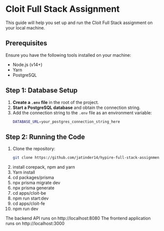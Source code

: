 # Cloit Full Stack Assignment

This guide will help you set up and run the Cloit Full Stack assignment on your local machine.

## Prerequisites

Ensure you have the following tools installed on your machine:
- Node.js (v14+)
- Yarn
- PostgreSQL

## Step 1: Database Setup

1. **Create a `.env` file** in the root of the project.
2. **Start a PostgreSQL database** and obtain the connection string.
3. Add the connection string to the `.env` file as an environment variable:
   ```bash
   DATABASE_URL=your_postgres_connection_string_here

## Step 2: Running the Code

1. Clone the repository:
   ```bash
   git clone https://github.com/jatinder14/hypire-full-stack-assignment.git

2. install corepack, npm and yarn
3. Yarn install
4. cd packages/prisma
5. npx prisma migrate dev
6. npx prisma generate
7. cd apps/cloit-be
8. npm run start:dev
9. cd apps/cloit-fe
10. npm run dev

The backend API runs on http://localhost:8080
The frontend application runs on http://localhost:3000